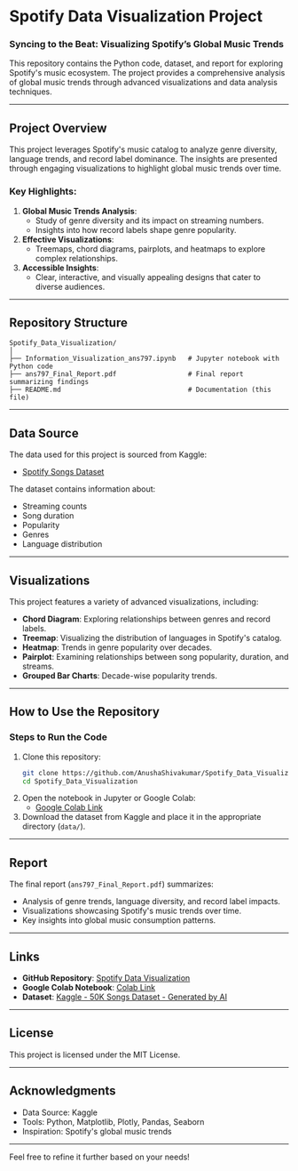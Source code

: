 
# Spotify Data Visualization Project

### Syncing to the Beat: Visualizing Spotify’s Global Music Trends

This repository contains the Python code, dataset, and report for exploring Spotify's music ecosystem. The project provides a comprehensive analysis of global music trends through advanced visualizations and data analysis techniques.

---

## Project Overview

This project leverages Spotify's music catalog to analyze genre diversity, language trends, and record label dominance. The insights are presented through engaging visualizations to highlight global music trends over time.

### Key Highlights:
1. **Global Music Trends Analysis**:
   - Study of genre diversity and its impact on streaming numbers.
   - Insights into how record labels shape genre popularity.
2. **Effective Visualizations**:
   - Treemaps, chord diagrams, pairplots, and heatmaps to explore complex relationships.
3. **Accessible Insights**:
   - Clear, interactive, and visually appealing designs that cater to diverse audiences.

---

## Repository Structure

```plaintext
Spotify_Data_Visualization/
│
├── Information_Visualization_ans797.ipynb   # Jupyter notebook with Python code
├── ans797_Final_Report.pdf                  # Final report summarizing findings
├── README.md                                # Documentation (this file)
```

---

## Data Source

The data used for this project is sourced from Kaggle:

- [Spotify Songs Dataset](https://www.kaggle.com/datasets/refiaozturk/spotify-songs-dataset)

The dataset contains information about:
- Streaming counts
- Song duration
- Popularity
- Genres
- Language distribution

---

## Visualizations

This project features a variety of advanced visualizations, including:
- **Chord Diagram**: Exploring relationships between genres and record labels.
- **Treemap**: Visualizing the distribution of languages in Spotify's catalog.
- **Heatmap**: Trends in genre popularity over decades.
- **Pairplot**: Examining relationships between song popularity, duration, and streams.
- **Grouped Bar Charts**: Decade-wise popularity trends.

---

## How to Use the Repository

### Steps to Run the Code
1. Clone this repository:
   ```bash
   git clone https://github.com/AnushaShivakumar/Spotify_Data_Visualization.git
   cd Spotify_Data_Visualization
   ```
2. Open the notebook in Jupyter or Google Colab:
   - [Google Colab Link](https://colab.research.google.com/drive/1xrZHyyVyIHgZCC7W9VIHfc686Vr_64lY?usp=sharing)
3. Download the dataset from Kaggle and place it in the appropriate directory (`data/`).

---

## Report

The final report (`ans797_Final_Report.pdf`) summarizes:
- Analysis of genre trends, language diversity, and record label impacts.
- Visualizations showcasing Spotify's music trends over time.
- Key insights into global music consumption patterns.

---

## Links

- **GitHub Repository**: [Spotify Data Visualization](https://github.com/AnushaShivakumar/Spotify_Data_Visualization)
- **Google Colab Notebook**: [Colab Link](https://colab.research.google.com/drive/1xrZHyyVyIHgZCC7W9VIHfc686Vr_64lY?usp=sharing)
- **Dataset**: [Kaggle - 50K Songs Dataset - Generated by AI](https://www.kaggle.com/datasets/refiaozturk/spotify-songs-dataset)

---

## License

This project is licensed under the MIT License.

---

## Acknowledgments

- Data Source: Kaggle
- Tools: Python, Matplotlib, Plotly, Pandas, Seaborn
- Inspiration: Spotify's global music trends

---

Feel free to refine it further based on your needs!
```
